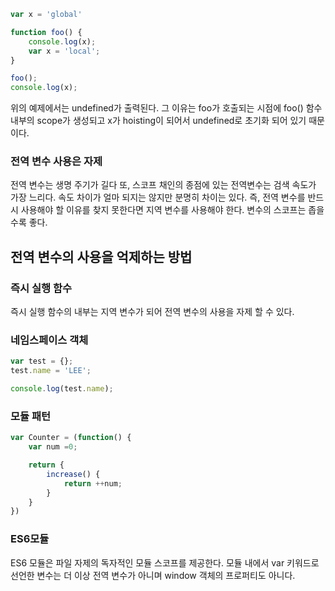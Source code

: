 ```jsx
var x = 'global'

function foo() {
    console.log(x);
    var x = 'local';
}

foo();
console.log(x);
```

위의 예제에서는 undefined가 출력된다. 그 이유는 foo가 호출되는 시점에 foo() 함수 내부의 scope가 생성되고 x가 hoisting이 되어서 undefined로 초기화 되어 있기 때문이다.


### 전역 변수 사용은 자제
전역 변수는 생명 주기가 길다
또, 스코프 채인의 종점에 있는 전역변수는 검색 속도가 가장 느리다. 속도 차이가 얼마 되지는 않지만 분명히 차이는 있다.
즉, 전역 변수를 반드시 사용해야 할 이유를 찾지 못한다면 지역 변수를 사용해야 한다. 변수의 스코프는 좁을수록 좋다.

## 전역 변수의 사용을 억제하는 방법

### 즉시 실행 함수
즉시 실행 함수의 내부는 지역 변수가 되어 전역 변수의 사용을 자제 할 수 있다.

### 네임스페이스 객체
```jsx
var test = {};
test.name = 'LEE';

console.log(test.name);
```

### 모듈 패턴

```jsx
var Counter = (function() {
    var num =0;

    return {
        increase() {
            return ++num;
        }
    }
})
```

### ES6모듈
ES6 모듈은 파일 자제의 독자적인 모듈 스코프를 제공한다. 모듈 내에서 var 키워드로 선언한 변수는 더 이상 전역 변수가 아니며 window 객체의 프로퍼티도 아니다.